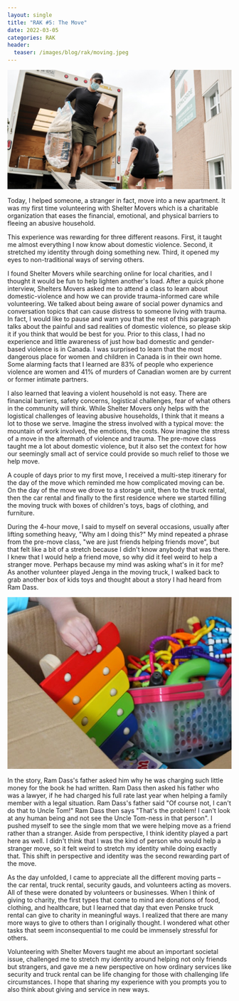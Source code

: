 ```yaml
---
layout: single
title: "RAK #5: The Move"
date: 2022-03-05
categories: RAK
header:
  teaser: /images/blog/rak/moving.jpeg
---
```


![It was just like helping a friend move](/images/blog/rak/moving.jpeg)

Today, I helped someone, a stranger in fact, move into a new apartment. It was my first time volunteering with Shelter Movers which is a charitable organization that eases the financial, emotional, and physical barriers to fleeing an abusive household.

This experience was rewarding for three different reasons. First, it taught me almost everything I now know about domestic violence. Second, it stretched my identity through doing something new. Third, it opened my eyes to non-traditional ways of serving others.

I found Shelter Movers while searching online for local charities, and I thought it would be fun to help lighten another's load. After a quick phone interview, Shelters Movers asked me to attend a class to learn about domestic-violence and how we can provide trauma-informed care while volunteering. We talked about being aware of social power dynamics and conversation topics that can cause distress to someone living with trauma. In fact, I would like to pause and warn you that the rest of this paragraph talks about the painful and sad realities of domestic violence, so please skip it if you think that would be best for you. Prior to this class, I had no experience and little awareness of just how bad domestic and gender-based violence is in Canada. I was surprised to learn that the most dangerous place for women and children in Canada is in their own home. Some alarming facts that I learned are 83% of people who experience violence are women and 41% of murders of Canadian women are by current or former intimate partners.

I also learned that leaving a violent household is not easy. There are financial barriers, safety concerns, logistical challenges, fear of what others in the community will think. While Shelter Movers only helps with the logistical challenges of leaving abusive households, I think that it means a lot to those we serve. Imagine the stress involved with a typical move: the mountain of work involved, the emotions, the costs. Now imagine the stress of a move in the aftermath of violence and trauma. The pre-move class taught me a lot about domestic violence, but it also set the context for how our seemingly small act of service could provide so much relief to those we help move.

A couple of days prior to my first move, I received a multi-step itinerary for the day of the move which reminded me how complicated moving can be. On the day of the move we drove to a storage unit, then to the truck rental, then the car rental and finally to the first residence where we started filling the moving truck with boxes of children's toys, bags of clothing, and furniture.

During the 4-hour move, I said to myself on several occasions, usually after lifting something heavy, "Why am I doing this?" My mind repeated a phrase from the pre-move class, "we are just friends helping friends move", but that felt like a bit of a stretch because I didn't know anybody that was there. I knew that I would help a friend move, so why did it feel weird to help a stranger move. Perhaps because my mind was asking what's in it for me? As another volunteer played Jenga in the moving truck, I walked back to grab another box of kids toys and thought about a story I had heard from Ram Dass.

![Children's Toys](/images/blog/rak/toys.jpeg)

In the story, Ram Dass's father asked him why he was charging such little money for the book he had written. Ram Dass then asked his father who was a lawyer, if he had charged his full rate last year when helping a family member with a legal situation. Ram Dass's father said "Of course not, I can't do that to Uncle Tom!" Ram Dass then says "That's the problem! I can't look at any human being and not see the Uncle Tom-ness in that person". I pushed myself to see the single mom that we were helping move as a friend rather than a stranger. Aside from perspective, I think identity played a part here as well. I didn't think that I was the kind of person who would help a stranger move, so it felt weird to stretch my identity while doing exactly that. This shift in perspective and identity was the second rewarding part of the move.

As the day unfolded, I came to appreciate all the different moving parts – the car rental, truck rental, security gauds, and volunteers acting as movers. All of these were donated by volunteers or businesses. When I think of giving to charity, the first types that come to mind are donations of food, clothing, and healthcare, but I learned that day that even Penske truck rental can give to charity in meaningful ways. I realized that there are many more ways to give to others than I originally thought. I wondered what other tasks that seem inconsequential to me could be immensely stressful for others.

Volunteering with Shelter Movers taught me about an important societal issue, challenged me to stretch my identity around helping not only friends but strangers, and gave me a new perspective on how ordinary services like security and truck rental can be life changing for those with challenging life circumstances. I hope that sharing my experience with you prompts you to also think about giving and service in new ways.
